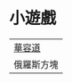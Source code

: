 <html lang="zh-Hant">

<head>
  <meta charset="UTF-8">
  <meta name="google-adsense-account" content="ca-pub-2700712381606881">
</head>

<body>
    <h1>小遊戲</h1>
    <table>
        <tr>
            <td><a href="klotski-game/version5x5/index.html">華容道</a></td>
        </tr>
        <tr>
            <td>俄羅斯方塊</td>
        </tr>
    </table>
</body>

</html>
